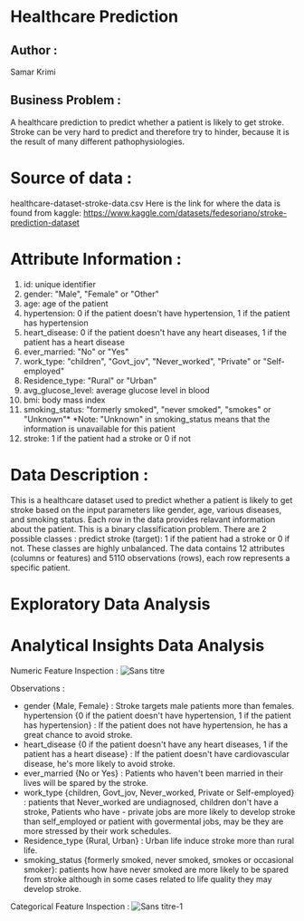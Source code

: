 # Healthcare Prediction
## Author : 
Samar Krimi
## Business Problem :
A healthcare prediction to predict whether a patient is likely to get stroke. Stroke can be very hard to predict and therefore try to hinder, because it is the result of many different pathophysiologies.
# Source of data : 
healthcare-dataset-stroke-data.csv
Here is the link for where the data is found from kaggle: https://www.kaggle.com/datasets/fedesoriano/stroke-prediction-dataset
# Attribute Information :
1) id: unique identifier
2) gender: "Male", "Female" or "Other"
3) age: age of the patient
4) hypertension: 0 if the patient doesn't have hypertension, 1 if the patient has hypertension
5) heart_disease: 0 if the patient doesn't have any heart diseases, 1 if the patient has a heart disease
6) ever_married: "No" or "Yes"
7) work_type: "children", "Govt_jov", "Never_worked", "Private" or "Self-employed"
8) Residence_type: "Rural" or "Urban"
9) avg_glucose_level: average glucose level in blood
10) bmi: body mass index
11) smoking_status: "formerly smoked", "never smoked", "smokes" or "Unknown"*
*Note: "Unknown" in smoking_status means that the information is unavailable for this patient
12) stroke: 1 if the patient had a stroke or 0 if not
# Data Description : 
This is a healthcare dataset used to predict whether a patient is likely to get stroke based on the input parameters like gender, age, various diseases, and smoking status. Each row in the data provides relavant information about the patient. This is a binary classification problem.
There are 2 possible classes : predict stroke (target): 1 if the patient had a stroke or 0 if not. These classes are highly unbalanced.
The data contains 12 attributes (columns or features) and 5110 observations (rows), each row represents a specific patient. 
# Exploratory Data Analysis

# Analytical Insights Data Analysis
Numeric Feature Inspection :
![Sans titre](https://github.com/SamarKri/Project-2/assets/136517111/c37d16c0-6170-4577-9ed2-1ccfa4d10fc2)

Observations :
- gender {Male, Female} : Stroke targets male patients more than females.
hypertension {0 if the patient doesn't have hypertension, 1 if the patient has hypertension} : If the patient does not have hypertension, he has a great chance to avoid stroke.
- heart_disease {0 if the patient doesn't have any heart diseases, 1 if the patient has a heart disease} : If the patient doesn't have cardiovascular disease, he's more likely to avoid stroke.
- ever_married {No or Yes} : Patients who haven't been married in their lives will be spared by the stroke.
- work_type {children, Govt_jov, Never_worked, Private or Self-employed} : patients that Never_worked are undiagnosed, children don't have a stroke, Patients who have - private jobs are more likely to develop stroke than self_employed or patient with govermental jobs, may be they are more stressed by their work schedules.
- Residence_type {Rural, Urban} : Urban life induce stroke more than rural life.
- smoking_status {formerly smoked, never smoked, smokes or occasional smoker}: patients how have never smoked are more likely to be spared from stroke although in some cases related to life quality they may develop stroke.

Categorical Feature Inspection :
![Sans titre-1](https://github.com/SamarKri/Project-2/assets/136517111/48b9e494-08ae-4f76-943b-f9e932c32463)

